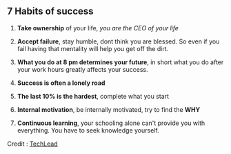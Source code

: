 ## 7 Habits of success

1) **Take ownership** of your life, *you are the CEO of your life*

2) **Accept failure**, stay humble, dont think you are blessed. So even if you fail having that mentality will help you get off the dirt.

3) **What you do at 8 pm determines your future**, in short what you do after your work hours greatly affects your success.

4) **Success is often a lonely road**

5) **The last 10% is the hardest**, complete what you start

6) **Internal motivation**, be internally motivated, try to find the **WHY**

7) **Continuous learning**, your schooling alone can't provide you with everything. You have to seek knowledge yourself.

Credit : [TechLead](https://www.youtube.com/watch?v=uVqoU2FzBiA)
